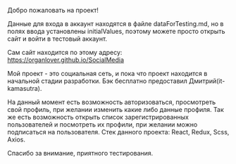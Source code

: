 Добро пожаловать на проект!

Данные для входа в аккаунт находятся в файле dataForTesting.md, но в полях ввода установлены initialValues, поэтому можете просто открыть сайт и войти в тестовый аккаунт.

Сам сайт находится по этому адресу: https://organlover.github.io/SocialMedia

Мой проект - это социальная сеть, и пока что проект находится в начальной стадии разработки. Бэк бесплатно предоставил Дмитрий(it-kamasutra).

На данный момент есть возможность авторизоваться, просмотреть свой профиль, при желании изменить какие либо данные профиля. Так же есть возможность открыть список зарегистрированных пользователей и посмотреть их профили, при желании можно подписаться на пользователя. 
Стек данного проекта: React, Redux, Scss, Axios.

Спасибо за внимание, приятного тестирования.
